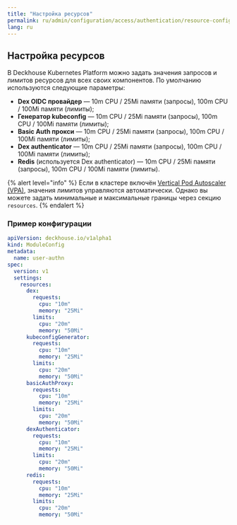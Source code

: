 ```yaml
---
title: "Настройка ресурсов"
permalink: ru/admin/configuration/access/authentication/resource-configuration.html
lang: ru
---
```


## Настройка ресурсов

В Deckhouse Kubernetes Platform можно задать значения запросов и лимитов ресурсов для всех своих компонентов. По умолчанию используются следующие параметры:

- **Dex OIDC провайдер** — 10m CPU / 25Mi памяти (запросы), 100m CPU / 100Mi памяти (лимиты);
- **Генератор kubeconfig** — 10m CPU / 25Mi памяти (запросы), 100m CPU / 100Mi памяти (лимиты);
- **Basic Auth прокси** — 10m CPU / 25Mi памяти (запросы), 100m CPU / 100Mi памяти (лимиты);
- **Dex authenticator** — 10m CPU / 25Mi памяти (запросы), 100m CPU / 100Mi памяти (лимиты);
- **Redis** (используется Dex authenticator) — 10m CPU / 25Mi памяти (запросы), 100m CPU / 100Mi памяти (лимиты).

{% alert level="info" %}
Если в кластере включён [Vertical Pod Autoscaler (VPA)](/modules/vertical-pod-autoscaler/), значения лимитов управляются автоматически. Однако вы можете задать минимальные и максимальные границы через секцию `resources`.
{% endalert %}

### Пример конфигурации

```yaml
apiVersion: deckhouse.io/v1alpha1
kind: ModuleConfig
metadata:
  name: user-authn
spec:
  version: v1
  settings:
    resources:
      dex:
        requests:
          cpu: "10m"
          memory: "25Mi"
        limits:
          cpu: "20m"
          memory: "50Mi"
      kubeconfigGenerator:
        requests:
          cpu: "10m"
          memory: "25Mi"
        limits:
          cpu: "20m"
          memory: "50Mi"
      basicAuthProxy:
        requests:
          cpu: "10m"
          memory: "25Mi"
        limits:
          cpu: "20m"
          memory: "50Mi"
      dexAuthenticator:
        requests:
          cpu: "10m"
          memory: "25Mi"
        limits:
          cpu: "20m"
          memory: "50Mi"
      redis:
        requests:
          cpu: "10m"
          memory: "25Mi"
        limits:
          cpu: "20m"
          memory: "50Mi"
```
